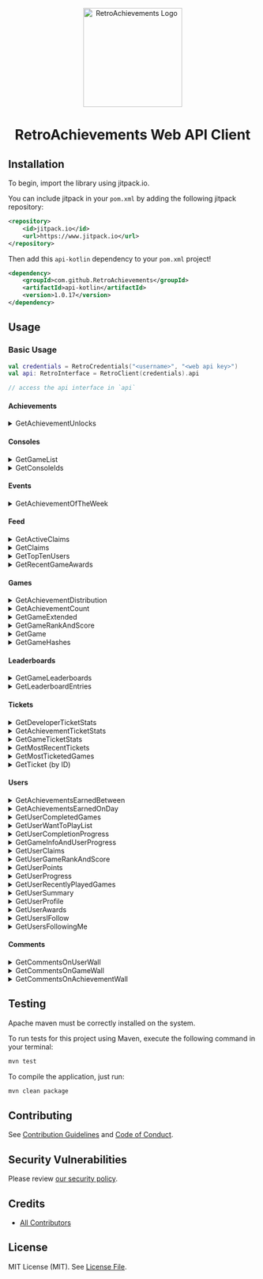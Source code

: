 
<p align="center" dir="auto">
    <a href="https://retroachievements.org" rel="nofollow">
        <img src="https://raw.githubusercontent.com/RetroAchievements/RAWeb/master/public/assets/images/ra-icon.webp" width="200" alt="RetroAchievements Logo" style="max-width: 100%;"/>
    </a>
</p>
        
<h1 align="center">RetroAchievements Web API Client</h1>

## Installation

To begin, import the library using jitpack.io.

You can include jitpack in your `pom.xml` by adding the following jitpack repository:

```xml
<repository>
    <id>jitpack.io</id>
    <url>https://www.jitpack.io</url>
</repository>
```

Then add this `api-kotlin` dependency to your `pom.xml` project!

```xml
<dependency>    
    <groupId>com.github.RetroAchievements</groupId>    
    <artifactId>api-kotlin</artifactId>    
    <version>1.0.17</version>
</dependency>
```

## Usage

### Basic Usage

```kotlin
val credentials = RetroCredentials("<username>", "<web api key>")
val api: RetroInterface = RetroClient(credentials).api

// access the api interface in `api`
```

#### Achievements

<details>
<summary>GetAchievementUnlocks</summary>
<br>

> A call to this function will retrieve a list of users who have earned an achievement, targeted by the achievement's ID.

**Available Parameters**

| Name          | Type | Description                                          | Example |
|:--------------|:-----|:-----------------------------------------------------|:--------|
| achievementId | Int  | The achievement ID you'd like to query for           | 12345   |
| count         | Int  | number of records to return (default: 50, max: 500). | 10      |
| offset        | Int  | number of entries to skip.                           | 0       |

**Example**
```kotlin
val credentials = RetroCredentials("<username>", "<web api key>")
val api: RetroInterface = RetroClient(credentials).api

val response: NetworkResponse<GetAchievementUnlocks.Response, ErrorResponse> = api.getAchievementUnlocks(
    achievementId = 13876
)

if (response is NetworkResponse.Success) {
    // handle the data
    val achievements: GetAchievementUnlocks.Response = response.body

} else if (response is NetworkResponse.Error) {
    // if the server returns an error it be found here
    val errorResponse: ErrorResponse? = response.body

    // if the api (locally) had an internal error, it'll be found here
    val internalError: Throwable? = response.error
}
```

</details>

#### Consoles

<details>
<summary>GetGameList</summary>
<br>

> A call to this function will retrieve the complete list of games for a specified console on the site, targeted by the console ID. If you do not know the console ID you're looking for, try using the all systems function.

> <span style='color: red;'>Warning</span>, it's recommended to cache these results, as it is subject to rate-limiting & security measures.

**Available Parameters**

| Name      | Type | Description                                          | Example |
|:----------|:-----|:-----------------------------------------------------|:--------|
| consoleId | Int  | The console ID you'd like to query for               | 1       |

**Example**
```kotlin
val credentials = RetroCredentials("<username>", "<web api key>")
val api: RetroInterface = RetroClient(credentials).api

val response: NetworkResponse<GetGameList.Response, ErrorResponse> = api.getGameList(
    consoleId = 1
)

if (response is NetworkResponse.Success) {
    // handle the data
    val gameList: GetGameList.Response = response.body

} else if (response is NetworkResponse.Error) {
    // if the server returns an error it be found here
    val errorResponse: ErrorResponse? = response.body

    // if the api (locally) had an internal error, it'll be found here
    val internalError: Throwable? = response.error
}
```

</details>

<details>
<summary>GetConsoleIds</summary>
<br>

> A call to this function will retrieve the complete list of all system ID and name pairs on the site.

**Available Parameters**

| Name              | Type | Description                | Example | Default |
|:------------------|:-----|:---------------------------|:--------|:--------|
| activeSystemsOnly | Int  | Obtain active systems only | 1       | 0       |
| gameSystemsOnly   | Int  | Obtain game systems only   | 1       | 0       |

**Example**
```kotlin
val credentials = RetroCredentials("<username>", "<web api key>")
val api: RetroInterface = RetroClient(credentials).api

val response: NetworkResponse<GetConsoleID.Response, ErrorResponse> = api.getConsoleIds()

if (response is NetworkResponse.Success) {
    // handle the data
    val consoleIds: GetConsoleID.Response = response.body

} else if (response is NetworkResponse.Error) {
    // if the server returns an error it be found here
    val errorResponse: ErrorResponse? = response.body

    // if the api (locally) had an internal error, it'll be found here
    val internalError: Throwable? = response.error
}
```

</details>

#### Events

<details>
<summary>GetAchievementOfTheWeek</summary>
<br>

> A call to this function will retrieve comprehensive metadata about the current Achievement of the Week.

**Example**
```kotlin
val credentials = RetroCredentials("<username>", "<web api key>")
val api: RetroInterface = RetroClient(credentials).api

val response: NetworkResponse<GetAchievementOfTheWeek.Response, ErrorResponse> = api.getAchievementOfTheWeek()

if (response is NetworkResponse.Success) {
    // handle the data
    val achievementOfTheWeek: GetAchievementOfTheWeek.Response = response.body

} else if (response is NetworkResponse.Error) {
    // if the server returns an error it be found here
    val errorResponse: ErrorResponse? = response.body

    // if the api (locally) had an internal error, it'll be found here
    val internalError: Throwable? = response.error
}
```

</details>

#### Feed

<details>
<summary>GetActiveClaims</summary>
<br>

> A call to this function returns information about all (1000 max) active set claims.

**Example**
```kotlin
val credentials = RetroCredentials("<username>", "<web api key>")
val api: RetroInterface = RetroClient(credentials).api

val response: NetworkResponse<GetClaims.Response, ErrorResponse> = api.getActiveClaims()

if (response is NetworkResponse.Success) {
    // handle the data
    val claims: GetClaims.Response = response.body

} else if (response is NetworkResponse.Error) {
    // if the server returns an error it be found here
    val errorResponse: ErrorResponse? = response.body

    // if the api (locally) had an internal error, it'll be found here
    val internalError: Throwable? = response.error
}
```

</details>

<details>
<summary>GetClaims</summary>
<br>

> A call to this function returns information about all (1000 max) set claims of a specified kind.

**Available Parameters**

| Name      | Type | Description                                                                        | Example |
|:----------|:-----|:-----------------------------------------------------------------------------------|:--------|
| claimKind | Int  | The desired claim kind: 1 (completed), 2 (dropped), or 3 (expired). Defaults to 1. | 1       |

**Example**
```kotlin
val credentials = RetroCredentials("<username>", "<web api key>")
val api: RetroInterface = RetroClient(credentials).api

val response: NetworkResponse<GetClaims.Response, ErrorResponse> = api.getClaims(
    claimKind = 2
)

if (response is NetworkResponse.Success) {
    // handle the data
    val claims: GetClaims.Response = response.body

} else if (response is NetworkResponse.Error) {
    // if the server returns an error it be found here
    val errorResponse: ErrorResponse? = response.body

    // if the api (locally) had an internal error, it'll be found here
    val internalError: Throwable? = response.error
}
```

</details>

<details>
<summary>GetTopTenUsers</summary>
<br>

> A call to this function will retrieve the current top ten users on the site.

**Example**
```kotlin
val credentials = RetroCredentials("<username>", "<web api key>")
val api: RetroInterface = RetroClient(credentials).api

val response: NetworkResponse<GetTopTenUsers.Response, ErrorResponse> = api.getTopTenUsers()

if (response is NetworkResponse.Success) {
    // handle the data
    val topUsers: GetTopTenUsers.Response = response.body

} else if (response is NetworkResponse.Error) {
    // if the server returns an error it be found here
    val errorResponse: ErrorResponse? = response.body

    // if the api (locally) had an internal error, it'll be found here
    val internalError: Throwable? = response.error
}
```

</details>

<details>
<summary>GetRecentGameAwards</summary>
<br>

> A call to this function will retrieve all recently granted game awards across the site's userbase.

**Example**
```kotlin
val credentials = RetroCredentials("<username>", "<web api key>")
val api: RetroInterface = RetroClient(credentials).api

val response: NetworkResponse<GetRecentGameAwards.Response, ErrorResponse> = api.getRecentGameAwards()

if (response is NetworkResponse.Success) {
    // handle the data
    val topUsers: GetRecentGameAwards.Response = response.body

} else if (response is NetworkResponse.Error) {
    // if the server returns an error it be found here
    val errorResponse: ErrorResponse? = response.body

    // if the api (locally) had an internal error, it'll be found here
    val internalError: Throwable? = response.error
}
```

</details>

#### Games

<details>
<summary>GetAchievementDistribution</summary>
<br>

> A call to this function will retrieve a dictionary of the number of players who have earned a specific number of achievements for a given game ID. This function can be used to determine the total mastery count for a game, as well as how rare that overall mastery is.

**Available Parameters**

| Name     | Type | Description                                                            | Example |
|:---------|:-----|:-----------------------------------------------------------------------|:--------|
| gameId   | Long | The game ID you'd like to search for                                   | 14402   |
| hardcore | Int  | Fetching for hardcore achievements only (Hardcore-Only: 1, Default: 0) | 0       |

**Example**
```kotlin
val credentials = RetroCredentials("<username>", "<web api key>")
val api: RetroInterface = RetroClient(credentials).api

val response: NetworkResponse<GetAchievementDistribution.Response, ErrorResponse> = api.getAchievementDistribution(
    gameId = 14402,
    hardcore = 1
)

if (response is NetworkResponse.Success) {
    // handle the data
    val distribution: GetAchievementDistribution.Response = response.body

} else if (response is NetworkResponse.Error) {
    // if the server returns an error it be found here
    val errorResponse: ErrorResponse? = response.body

    // if the api (locally) had an internal error, it'll be found here
    val internalError: Throwable? = response.error
}
```

</details>

<details>
<summary>GetAchievementCount</summary>
<br>

> A call to this function will retrieve the list of achievement IDs for a game, targeted by game ID. This can be useful if you'd like to quickly check how many achievements a particular game has. Using this, you can also detect if a game has received a revision. For example, if a game had 100 achievements last month and has 102 today, you know the game's achievement set has been revised.

**Available Parameters**

| Name   | Type | Description                          | Example |
|:-------|------|:-------------------------------------|:--------|
| gameId | Long | The game ID you'd like to search for | 14402   |

**Example**
```kotlin
val credentials = RetroCredentials("<username>", "<web api key>")
val api: RetroInterface = RetroClient(credentials).api

val response: NetworkResponse<GetAchievementCount.Response, ErrorResponse> = api.getAchievementCount(
    gameId = 14402
)

if (response is NetworkResponse.Success) {
    // handle the data
    val achievementCount: GetAchievementCount.Response = response.body

} else if (response is NetworkResponse.Error) {
    // if the server returns an error it be found here
    val errorResponse: ErrorResponse? = response.body

    // if the api (locally) had an internal error, it'll be found here
    val internalError: Throwable? = response.error
}
```

</details>

<details>
<summary>GetGameExtended</summary>
<br>

> A call to this function will retrieve extended metadata about a game, targeted via its unique ID.

**Available Parameters**

| Name       | Type | Description                                                       | Example |
|:-----------|:-----|:------------------------------------------------------------------|:--------|
| gameId     | Long | The game ID you'd like to search for                              | 14402   |
| unofficial | Int  | Defaults to 3. Set to 5 to see Unofficial / demoted achievements. | 3       |

**Example**
```kotlin
val credentials = RetroCredentials("<username>", "<web api key>")
val api: RetroInterface = RetroClient(credentials).api

val response: NetworkResponse<GetGameExtended.Response, ErrorResponse> = api.getGameExtended(
    gameId = 14402
)

if (response is NetworkResponse.Success) {
    // handle the data
    val gameExtended: GetGameExtended.Response = response.body

} else if (response is NetworkResponse.Error) {
    // if the server returns an error it be found here
    val errorResponse: ErrorResponse? = response.body

    // if the api (locally) had an internal error, it'll be found here
    val internalError: Throwable? = response.error
}
```

</details>

<details>
<summary>GetGameRankAndScore</summary>
<br>

> A call to this function will retrieve metadata about either the latest masters for a game, or the highest points earners for a game. The game is targeted via its unique ID.

**Available Parameters**

| Name    | Type | Description                                                        | Example |
|:--------|:-----|:-------------------------------------------------------------------|:--------|
| gameId  | Long | The game ID you'd like to search for                               | 14402   |
| masters | Int  | 1 for latest masters. 0 for non-master high scores. Defaults to 0. | 0       |

**Example**
```kotlin
val credentials = RetroCredentials("<username>", "<web api key>")
val api: RetroInterface = RetroClient(credentials).api

val response: NetworkResponse<GetGameRankAndScore.Response, ErrorResponse> = api.getGameRankAndScore(
    gameId = 14402
)

if (response is NetworkResponse.Success) {
    // handle the data
    val rankAndScore: GetGameRankAndScore.Response = response.body

} else if (response is NetworkResponse.Error) {
    // if the server returns an error it be found here
    val errorResponse: ErrorResponse? = response.body

    // if the api (locally) had an internal error, it'll be found here
    val internalError: Throwable? = response.error
}
```

</details>

<details>
<summary>GetGame</summary>
<br>

> A call to this function will retrieve basic metadata about a game, targeted via its unique ID.

**Available Parameters**

| Name   | Type | Description                          | Example |
|:-------|:-----|:-------------------------------------|:--------|
| gameId | Long | The game ID you'd like to search for | 14402   |

**Example**
```kotlin
val credentials = RetroCredentials("<username>", "<web api key>")
val api: RetroInterface = RetroClient(credentials).api

val response: NetworkResponse<GetGame.Response, ErrorResponse> = api.getGame(
    gameId = 14402
)

if (response is NetworkResponse.Success) {
    // handle the data
    val game: GetGame.Response = response.body

} else if (response is NetworkResponse.Error) {
    // if the server returns an error it be found here
    val errorResponse: ErrorResponse? = response.body

    // if the api (locally) had an internal error, it'll be found here
    val internalError: Throwable? = response.error
}
```

</details>

<details>
<summary>GetGameHashes</summary>
<br>

> A call to this function will retrieve the hashes linked to a game, targeted via its unique ID.

**Available Parameters**

| Name   | Type | Description         | Example |
|:-------|:-----|:--------------------|:--------|
| gameId | Long | The target game ID. | 14402   |

**Example**
```kotlin
val credentials = RetroCredentials("<username>", "<web api key>")
val api: RetroInterface = RetroClient(credentials).api

val response: NetworkResponse<GetGameHashes.Response, ErrorResponse> = api.getGameHashes(
    gameId = 14402
)

if (response is NetworkResponse.Success) {
    // handle the data
    val gameHashes: GetGameHashes.Response = response.body

} else if (response is NetworkResponse.Error) {
    // if the server returns an error it be found here
    val errorResponse: ErrorResponse? = response.body

    // if the api (locally) had an internal error, it'll be found here
    val internalError: Throwable? = response.error
}
```

</details>

#### Leaderboards

<details>
<summary>GetGameLeaderboards</summary>
<br>

> A call to this function will retrieve a given game's list of leaderboards, targeted by the game's ID.

**Available Parameters**

| Name   | Type | Description                            | Example | Default |
|:-------|:-----|:---------------------------------------|:--------|:--------|
| gameId | Long | The target game ID.                    | 14402   |         |
| offset | Int  | number of entries to skip              | 100     | 0       |
| count  | Int  | number of entries to return (max: 500) | 50      | 100     |

**Example**
```kotlin
val credentials = RetroCredentials("<username>", "<web api key>")
val api: RetroInterface = RetroClient(credentials).api

val response: NetworkResponse<GetGameLeaderboards.Response, ErrorResponse> = api.getGameLeaderboards(
    gameId = 14402
)

if (response is NetworkResponse.Success) {
    // handle the data
    val gameLeaderboards: GetGameLeaderboards.Response = response.body

} else if (response is NetworkResponse.Error) {
    // if the server returns an error it be found here
    val errorResponse: ErrorResponse? = response.body

    // if the api (locally) had an internal error, it'll be found here
    val internalError: Throwable? = response.error
}
```

</details>

<details>
<summary>GetLeaderboardEntries</summary>
<br>

> A call to this function will retrieve a given leaderboard's entries, targeted by its ID.

**Available Parameters**

| Name   | Type | Description                            | Example | Default |
|:-------|:-----|:---------------------------------------|:--------|:--------|
| gameId | Long | The target game ID.                    | 14402   |         |
| offset | Int  | number of entries to skip              | 100     | 0       |
| count  | Int  | number of entries to return (max: 500) | 50      | 100     |

**Example**
```kotlin
val credentials = RetroCredentials("<username>", "<web api key>")
val api: RetroInterface = RetroClient(credentials).api

val response: NetworkResponse<GetLeaderboardEntries.Response, ErrorResponse> = api.getLeaderboardEntries(
    gameId = 14402
)

if (response is NetworkResponse.Success) {
    // handle the data
    val leaderboardEntries: GetLeaderboardEntries.Response = response.body

} else if (response is NetworkResponse.Error) {
    // if the server returns an error it be found here
    val errorResponse: ErrorResponse? = response.body

    // if the api (locally) had an internal error, it'll be found here
    val internalError: Throwable? = response.error
}
```

</details>

#### Tickets

<details>
<summary>GetDeveloperTicketStats</summary>
<br>

> A call to getTicketData() in this manner will retrieve ticket stats for a developer, targeted by that developer's site username.

**Available Parameters**

| Name     | Type   | Description                                                      | Example |
|:---------|:-------|:-----------------------------------------------------------------|:--------|
| username | String | The username of the user you'd like to retrieve ticket stats for | xelnia  |

**Example**
```kotlin
val credentials = RetroCredentials("<username>", "<web api key>")
val api: RetroInterface = RetroClient(credentials).api

val response: NetworkResponse<GetDeveloperTicketStats.Response, ErrorResponse> = api.getDeveloperTicketStats(
    username = "xelnia"
)

if (response is NetworkResponse.Success) {
    // handle the data
    val developerTicketStats: GetDeveloperTicketStats.Response = response.body

} else if (response is NetworkResponse.Error) {
    // if the server returns an error it be found here
    val errorResponse: ErrorResponse? = response.body

    // if the api (locally) had an internal error, it'll be found here
    val internalError: Throwable? = response.error
}
```

</details>

<details>
<summary>GetAchievementTicketStats</summary>
<br>

> A call to getTicketData() in this manner will retrieve ticket stats for an achievement, targeted by that achievement's unique ID.

**Available Parameters**

| Name          | Type | Description                                                | Example |
|:--------------|:-----|:-----------------------------------------------------------|:--------|
| achievementId | Long | The achievement ID you'd like to retrieve ticket stats for | 12345   |

**Example**
```kotlin
val credentials = RetroCredentials("<username>", "<web api key>")
val api: RetroInterface = RetroClient(credentials).api

val response: NetworkResponse<GetAchievementTicketStats.Response, ErrorResponse> = api.getAchievementTicketStats(
    achievementId = 12345
)

if (response is NetworkResponse.Success) {
    // handle the data
    val achievementTicketStats: GetAchievementTicketStats.Response = response.body

} else if (response is NetworkResponse.Error) {
    // if the server returns an error it be found here
    val errorResponse: ErrorResponse? = response.body

    // if the api (locally) had an internal error, it'll be found here
    val internalError: Throwable? = response.error
}
```

</details>

<details>
<summary>GetGameTicketStats</summary>
<br>

> A call to getTicketData() in this manner will retrieve the most recent ticket.

**Available Parameters**

| Name                                      | Type | Description                                                                | Example |
|:------------------------------------------|:-----|:---------------------------------------------------------------------------|:--------|
| gameId                                    | Long | The target game ID.                                                        | 14402   |
| shouldReturnTicketsList                   | Int  | Set to 1 if you want deep ticket metadata in the response's Tickets array. | 0       |
| isGettingTicketsForUnofficialAchievements | Int  | Set to 5 if you want ticket data for unofficial achievements.              | 0       |
| count                                     | Int  | Count, number of records to return (default: 10, max: 100).                | 0       |
| offset                                    | Int  | number of entries to skip (default: 0).                                    | 0       |

**Example**
```kotlin
val credentials = RetroCredentials("<username>", "<web api key>")
val api: RetroInterface = RetroClient(credentials).api

val response: NetworkResponse<GetGameTicketStats.Response, ErrorResponse> = api.getGameTicketStats(
    gameId = 14402
)

if (response is NetworkResponse.Success) {
    // handle the data
    val gameTicketStats: GetGameTicketStats.Response = response.body

} else if (response is NetworkResponse.Error) {
    // if the server returns an error it be found here
    val errorResponse: ErrorResponse? = response.body

    // if the api (locally) had an internal error, it'll be found here
    val internalError: Throwable? = response.error
}
```

</details>

<details>
<summary>GetMostRecentTickets</summary>
<br>

> A call to getTicketData() in this manner will retrieve the most recent tickets

**Available Parameters**

| Name   | Type | Description                                                 | Example |
|:-------|:-----|:------------------------------------------------------------|:--------|
| count  | Int  | Count, number of records to return (default: 10, max: 100). | 10      |
| offset | Int  | number of entries to skip (default: 0).                     | 0       |

**Example**
```kotlin
val credentials = RetroCredentials("<username>", "<web api key>")
val api: RetroInterface = RetroClient(credentials).api

// you may pass an offset or count to its parameters
val response: NetworkResponse<GetMostRecentTickets.Response, ErrorResponse> = api.getMostRecentTickets()

if (response is NetworkResponse.Success) {
    // handle the data
    val tickets: GetMostRecentTickets.Response = response.body

} else if (response is NetworkResponse.Error) {
    // if the server returns an error it be found here
    val errorResponse: ErrorResponse? = response.body

    // if the api (locally) had an internal error, it'll be found here
    val internalError: Throwable? = response.error
}
```

</details>

<details>
<summary>GetMostTicketedGames</summary>
<br>

> A call to getTicketData() in this manner will retrieve the games on the site with the highest count of opened achievement tickets.

**Available Parameters**

| Name   | Type | Description                                                   | Example |
|:-------|:-----|:--------------------------------------------------------------|:--------|
| count  | Int  | number of records to return (default: 10, max: 100).          | 10      |
| offset | Int  | number of entries to skip (default: 0).                       | 0       |
| type   | Int  | Set to 5 if you want ticket data for unofficial achievements. | 0       |

**Example**
```kotlin
val credentials = RetroCredentials("<username>", "<web api key>")
val api: RetroInterface = RetroClient(credentials).api

val response: NetworkResponse<GetMostTicketedGames.Response, ErrorResponse> = api.getMostTicketedGames()

if (response is NetworkResponse.Success) {
    // handle the data
    val mostTicketedGames: GetMostTicketedGames.Response = response.body

} else if (response is NetworkResponse.Error) {
    // if the server returns an error it be found here
    val errorResponse: ErrorResponse? = response.body

    // if the api (locally) had an internal error, it'll be found here
    val internalError: Throwable? = response.error
}
```

</details>

<details>
<summary>GetTicket (by ID)</summary>
<br>

> A call to getTicketData() in this manner will retrieve ticket metadata information about a single achievement ticket, targeted by its ticket ID.

**Available Parameters**

| Name     | Type | Description                                                   | Example |
|:---------|:-----|:--------------------------------------------------------------|:--------|
| ticketId | Int  | The ticket ID you'd like to query for                         | 12345   |

**Example**
```kotlin
val credentials = RetroCredentials("<username>", "<web api key>")
val api: RetroInterface = RetroClient(credentials).api

val response: NetworkResponse<GetTicketData.Response, ErrorResponse> = api.getTicket(
    ticketId = 12345
)

if (response is NetworkResponse.Success) {
    // handle the data
    val ticket: GetTicketData.Response = response.body

} else if (response is NetworkResponse.Error) {
    // if the server returns an error it be found here
    val errorResponse: ErrorResponse? = response.body

    // if the api (locally) had an internal error, it'll be found here
    val internalError: Throwable? = response.error
}
```

</details>

#### Users

<details>
<summary>GetAchievementsEarnedBetween</summary>
<br>

> A call to this function will retrieve a list of achievements unlocked by a given user between two given dates.

**Available Parameters**

| Name     | Type   | Description                                                   | Example    |
|:---------|:-------|:--------------------------------------------------------------|:-----------|
| fromDate | Date   | The starting date you'd like to query with                    | 2022-01-01 |
| toDate   | Date   | The ending date you'd like to query with                      | 2022-01-08 |
| username | String | The username of the user you'd like to query achievements for | Jamiras    |

**Example**
```kotlin
// create dates
val dateFormat = SimpleDateFormat("yyyy-MM-dd")
val fromDate: Date = dateFormat.parse("2022-01-01")
val toDate: Date = dateFormat.parse("2022-01-08")

val response: NetworkResponse<GetUserRecentAchievements.Response, ErrorResponse> = api.getAchievementsEarnedBetween(
    username = "Jamiras",
    fromDate = fromDate,
    toDate = toDate
)

if (response is NetworkResponse.Success) {
    // handle the data
    val achievements: GetUserRecentAchievements.Response = response.body

} else if (response is NetworkResponse.Error) {
    // if the server returns an error it be found here
    val errorResponse: ErrorResponse? = response.body

    // if the api (locally) had an internal error, it'll be found here
    val internalError: Throwable? = response.error
}
```

</details>

<details>
<summary>GetAchievementsEarnedOnDay</summary>
<br>

> A call to this function will retrieve a list of achievements unlocked by a given user on a specified date.

**Available Parameters**

| Name     | Type   | Description                                                   | Example    |
|:---------|:-------|:--------------------------------------------------------------|:-----------|
| date     | Date   | The date of the day you'd like to query achievements at       | 2022-10-14 |
| username | String | The username of the user you'd like to query achievements for | Jamiras    |

**Example**
```kotlin
// create dates
val dateFormat = SimpleDateFormat("yyyy-MM-dd")
val date: Date = dateFormat.parse("2022-10-14")

val response: NetworkResponse<GetUserRecentAchievements.Response, ErrorResponse> = api.getAchievementsEarnedOnDay(
    username = "Jamiras",
    date = date
)

if (response is NetworkResponse.Success) {
    // handle the data
    val achievements: GetUserRecentAchievements.Response = response.body

} else if (response is NetworkResponse.Error) {
    // if the server returns an error it be found here
    val errorResponse: ErrorResponse? = response.body

    // if the api (locally) had an internal error, it'll be found here
    val internalError: Throwable? = response.error
}
```

</details>

<details>
<summary>GetUserCompletedGames</summary>
<br>

> A call to this function will retrieve completion metadata about the games a given user has played. It returns two entries per each game: one for the softcore completion and one for the hardcore completion. These are designated by the hardcoreMode property on each completion object.

**Available Parameters**

| Name     | Type   | Description                                                      | Example   |
|:---------|:-------|:-----------------------------------------------------------------|:----------|
| username | String | The username of the user you'd like to query completed games for | MaxMilyin |

**Example**
```kotlin
val credentials = RetroCredentials("<username>", "<web api key>")
val api: RetroInterface = RetroClient(credentials).api

val response: NetworkResponse<GetUserCompletedGames.Response, ErrorResponse> = api.getUserCompletedGames(
    username = "MaxMilyin",
)

if (response is NetworkResponse.Success) {
    // handle the data
    val completedGames: GetUserCompletedGames.Response = response.body

} else if (response is NetworkResponse.Error) {
    // if the server returns an error it be found here
    val errorResponse: ErrorResponse? = response.body

    // if the api (locally) had an internal error, it'll be found here
    val internalError: Throwable? = response.error
}
```

</details>

<details>
<summary>GetUserWantToPlayList</summary>
<br>

> A call to this function will retrieve a given user's "Want to Play Games" list, targeted by their username. Results will only be returned if the target user is yourself, or if both you and the target user follow each other.

**Available Parameters**

| Name     | Type   | Description                                                      | Example   | Default |
|:---------|:-------|:-----------------------------------------------------------------|:----------|:--------|
| username | String | The username of the user you'd like to query completed games for | MaxMilyin |         |
| offset   | Int    | number of entries to skip                                        | 100       | 0       |
| count    | Int    | number of entries to return (max: 500)                           | 50        | 100     |

**Example**
```kotlin
val credentials = RetroCredentials("<username>", "<web api key>")
val api: RetroInterface = RetroClient(credentials).api

val response: NetworkResponse<GetUserWantToPlayList.Response, ErrorResponse> = api.getUserWantToPlayList(
    username = "MaxMilyin",
)

if (response is NetworkResponse.Success) {
    // handle the data
    val wantToPlayList: GetUserWantToPlayList.Response = response.body

} else if (response is NetworkResponse.Error) {
    // if the server returns an error it be found here
    val errorResponse: ErrorResponse? = response.body

    // if the api (locally) had an internal error, it'll be found here
    val internalError: Throwable? = response.error
}
```

</details>

<details>
<summary>GetUserCompletionProgress</summary>
<br>

> A call to this function will retrieve a giver user's completion progress, targeted by their username.

**Available Parameters**

| Name       | Type   | Description                                                        | Example   |
|:-----------|:-------|:-------------------------------------------------------------------|:----------|
| username   | String | The username of the user you'd like to query game progressions for | MaxMilyin |
| maxRecords | Int    | number of records to return (default: 100, max: 500).              | 100       |
| offset     | Int    | Offset, number of entries to skip (default: 0).                    | 0         |

**Example**
```kotlin
val credentials = RetroCredentials("<username>", "<web api key>")
val api: RetroInterface = RetroClient(credentials).api

val response: NetworkResponse<GetUserCompletionProgress.Response, ErrorResponse> = api.getUserCompletionProgress(
    username = "MaxMilyin",
)

if (response is NetworkResponse.Success) {
    // handle the data
    val completionProgress: GetUserCompletionProgress.Response = response.body

} else if (response is NetworkResponse.Error) {
    // if the server returns an error it be found here
    val errorResponse: ErrorResponse? = response.body

    // if the api (locally) had an internal error, it'll be found here
    val internalError: Throwable? = response.error
}
```

</details>

<details>
<summary>GetGameInfoAndUserProgress</summary>
<br>

> A call to this function will retrieve extended metadata about a game, in addition to a user's progress about that game. This is targeted via a game's unique ID and a given username.

**Available Parameters**

| Name     | Type   | Description                                                         | Example   |
|:---------|:-------|:--------------------------------------------------------------------|:----------|
| username | String | The username of the user you'd like to query game progressions for. | MaxMilyin |
| gameId   | Long   | The target game ID.                                                 | 14402     |

**Example**
```kotlin
val credentials = RetroCredentials("<username>", "<web api key>")
val api: RetroInterface = RetroClient(credentials).api

val response: NetworkResponse<GetGameInfoAndUserProgress.Response, ErrorResponse> = api.getGameInfoAndUserProgress(
    username = "MaxMilyin",
    gameId = 14402
)

if (response is NetworkResponse.Success) {
    // handle the data
    val gameInfoAndUserProgress: GetGameInfoAndUserProgress.Response = response.body

} else if (response is NetworkResponse.Error) {
    // if the server returns an error it be found here
    val errorResponse: ErrorResponse? = response.body

    // if the api (locally) had an internal error, it'll be found here
    val internalError: Throwable? = response.error
}
```

</details>

<details>
<summary>GetUserClaims</summary>
<br>

> A call to this function will retrieve a list of achievement set claims made over the lifetime of a given user, targeted by their username.

**Available Parameters**

| Name     | Type   | Description                                              | Example   |
|:---------|:-------|:---------------------------------------------------------|:----------|
| username | String | The username of the user you'd like to query claims for. | MaxMilyin |

**Example**
```kotlin
val credentials = RetroCredentials("<username>", "<web api key>")
val api: RetroInterface = RetroClient(credentials).api

val response: NetworkResponse<GetUserClaims.Response, ErrorResponse> = api.getUserClaims(
    username = "Jamiras"
)

if (response is NetworkResponse.Success) {
    // handle the data
    val claims: GetUserClaims.Response = response.body

} else if (response is NetworkResponse.Error) {
    // if the server returns an error it be found here
    val errorResponse: ErrorResponse? = response.body

    // if the api (locally) had an internal error, it'll be found here
    val internalError: Throwable? = response.error
}
```

</details>

<details>
<summary>GetUserGameRankAndScore</summary>
<br>

> A call to this function will retrieve metadata about how a given user has performed/ranked on a given game, targeted by game ID.

**Available Parameters**

| Name     | Type   | Description                                                | Example   |
|:---------|:-------|:-----------------------------------------------------------|:----------|
| username | String | The username of the user you'd like to query metadata for. | MaxMilyin |
| gameId   | Long   | The target game ID.                                        | 14402     |

**Example**
```kotlin
val credentials = RetroCredentials("<username>", "<web api key>")
val api: RetroInterface = RetroClient(credentials).api

val response: NetworkResponse<GetUserGameRankAndScore.Response, ErrorResponse> = api.getUserGameRankAndScore(
    username = "xelnia",
    gameId = 14402
)

if (response is NetworkResponse.Success) {
    // handle the data
    val userGameRankAndScore: GetUserGameRankAndScore.Response = response.body

} else if (response is NetworkResponse.Error) {
    // if the server returns an error it be found here
    val errorResponse: ErrorResponse? = response.body

    // if the api (locally) had an internal error, it'll be found here
    val internalError: Throwable? = response.error
}
```

</details>

<details>
<summary>GetUserPoints</summary>
<br>

> A call to this function will retrieve a given user's hardcore and softcore points.

**Available Parameters**

| Name     | Type   | Description                                              | Example   |
|:---------|:-------|:---------------------------------------------------------|:----------|
| username | String | The username of the user you'd like to query points for. | MaxMilyin |

**Example**
```kotlin
val credentials = RetroCredentials("<username>", "<web api key>")
val api: RetroInterface = RetroClient(credentials).api

val response: NetworkResponse<GetUserPoints.Response, ErrorResponse> = api.getUserPoints(
    username = "xelnia"
)

if (response is NetworkResponse.Success) {
    // handle the data
    val userPoints: GetUserPoints.Response = response.body

} else if (response is NetworkResponse.Error) {
    // if the server returns an error it be found here
    val errorResponse: ErrorResponse? = response.body

    // if the api (locally) had an internal error, it'll be found here
    val internalError: Throwable? = response.error
}
```

</details>

<details>
<summary>GetUserProgress</summary>
<br>

> A call to this function will retrieve a given user's progress on a given list of games, targeted by game ID.

**Available Parameters**

| Name     | Type   | Description                                              | Example   |
|:---------|:-------|:---------------------------------------------------------|:----------|
| username | String | The username of the user you'd like to query points for. | MaxMilyin |
| gameId   | String | The target game ID. (separate list by ',' delimiter)     | 14402,1,2 |

**Example**
```kotlin
val credentials = RetroCredentials("<username>", "<web api key>")
val api: RetroInterface = RetroClient(credentials).api

val response: NetworkResponse<GetUserProgress.Response, ErrorResponse> = api.getUserProgress(
    username = "xelnia",
    gameId = "1,14402"
)

if (response is NetworkResponse.Success) {
    // handle the data
    val userProgress: GetUserProgress.Response = response.body

} else if (response is NetworkResponse.Error) {
    // if the server returns an error it be found here
    val errorResponse: ErrorResponse? = response.body

    // if the api (locally) had an internal error, it'll be found here
    val internalError: Throwable? = response.error
}
```

</details>

<details>
<summary>GetUserRecentlyPlayedGames</summary>
<br>

> A call to this function will retrieve a list of a target user's recently played games, via their username.

**Available Parameters**

| Name     | Type   | Description                                                             | Example   |
|:---------|:-------|:------------------------------------------------------------------------|:----------|
| username | String | The username of the user you'd like to query recently played gamed for. | MaxMilyin |
| count    | Int    | number of records to return (default: 10, max: 50).                     | 10        |
| offset   | Int    | number of entries to skip (default: 0).                                 | 0         |

**Example**
```kotlin
val credentials = RetroCredentials("<username>", "<web api key>")
val api: RetroInterface = RetroClient(credentials).api

val response: NetworkResponse<GetUserRecentlyPlayedGames.Response, ErrorResponse> = api.getUserRecentlyPlayedGames(
    username = "xelnia",
)

if (response is NetworkResponse.Success) {
    // handle the data
    val recentlyPlayedGames: GetUserRecentlyPlayedGames.Response = response.body

} else if (response is NetworkResponse.Error) {
    // if the server returns an error it be found here
    val errorResponse: ErrorResponse? = response.body

    // if the api (locally) had an internal error, it'll be found here
    val internalError: Throwable? = response.error
}
```

</details>

<details>
<summary>GetUserSummary</summary>
<br>

> A call to this function will retrieve summary information about a given user, targeted by username.

**Available Parameters**

| Name     | Type   | Description                                               | Example   |
|:---------|:-------|:----------------------------------------------------------|:----------|
| username | String | The username of the user you'd like to query summary for. | MaxMilyin |

**Example**
```kotlin
val credentials = RetroCredentials("<username>", "<web api key>")
val api: RetroInterface = RetroClient(credentials).api

val response: NetworkResponse<GetUserSummary.Response, ErrorResponse> = api.getUserSummary(
    username = "xelnia",
)

if (response is NetworkResponse.Success) {
    // handle the data
    val userProgress: GetUserSummary.Response = response.body

} else if (response is NetworkResponse.Error) {
    // if the server returns an error it be found here
    val errorResponse: ErrorResponse? = response.body

    // if the api (locally) had an internal error, it'll be found here
    val internalError: Throwable? = response.error
}
```

</details>

<details>
<summary>GetUserProfile</summary>
<br>

> A call to this function will retrieve minimal user profile information, such as their ID, motto, most recent game ID, avatar, and points.

**Available Parameters**

| Name     | Type   | Description                                               | Example |
|:---------|:-------|:----------------------------------------------------------|:--------|
| username | String | The username of the user you'd like to get the profile of | xelnia  |

**Example**
```kotlin
val credentials = RetroCredentials("<username>", "<web api key>")
val api: RetroInterface = RetroClient(credentials).api

val response: NetworkResponse<GetUserProfile.Response, ErrorResponse> = api.getUserProfile(
    username = "xelnia",
)

if (response is NetworkResponse.Success) {
    // handle the data
    val userProfile: GetUserProfile.Response = response.body

} else if (response is NetworkResponse.Error) {
    // if the server returns an error it be found here
    val errorResponse: ErrorResponse? = response.body

    // if the api (locally) had an internal error, it'll be found here
    val internalError: Throwable? = response.error
}
```

</details>

<details>
<summary>GetUserAwards</summary>
<br>

> A call to this function will retrieve metadata about the target user's site awards, via their username.

**Available Parameters**

| Name     | Type   | Description                                             | Example |
|:---------|:-------|:--------------------------------------------------------|:--------|
| username | String | The username of the user you'd like to get metadata for | xelnia  |

**Example**
```kotlin
val credentials = RetroCredentials("<username>", "<web api key>")
val api: RetroInterface = RetroClient(credentials).api

val response: NetworkResponse<GetUserAwards.Response, ErrorResponse> = api.getUserAwards(
    username = "xelnia",
)

if (response is NetworkResponse.Success) {
    // handle the data
    val awards: GetUserAwards.Response = response.body

} else if (response is NetworkResponse.Error) {
    // if the server returns an error it be found here
    val errorResponse: ErrorResponse? = response.body

    // if the api (locally) had an internal error, it'll be found here
    val internalError: Throwable? = response.error
}
```

</details>

<details>
<summary>GetUsersIFollow</summary>
<br>

> A call to this function will retrieve a list of users that I follow.

**Available Parameters**

| Name   | Type | Description                            | Example | Default |
|:-------|:-----|:---------------------------------------|:--------|:--------|
| offset | Int  | number of entries to skip              | 100     | 0       |
| count  | Int  | number of entries to return (max: 500) | 50      | 100     |

**Example**
```kotlin
val credentials = RetroCredentials("<username>", "<web api key>")
val api: RetroInterface = RetroClient(credentials).api

val response: NetworkResponse<GetUsersIFollow.Response, ErrorResponse> = api.getUsersIFollow()

if (response is NetworkResponse.Success) {
    // handle the data
    val users: GetUsersIFollow.Response = response.body

} else if (response is NetworkResponse.Error) {
    // if the server returns an error it be found here
    val errorResponse: ErrorResponse? = response.body

    // if the api (locally) had an internal error, it'll be found here
    val internalError: Throwable? = response.error
}
```

</details>

<details>
<summary>GetUsersFollowingMe</summary>
<br>

> A call to this function will retrieve a list of users that are following me.

**Available Parameters**

| Name   | Type | Description                            | Example | Default |
|:-------|:-----|:---------------------------------------|:--------|:--------|
| offset | Int  | number of entries to skip              | 100     | 0       |
| count  | Int  | number of entries to return (max: 500) | 50      | 100     |

**Example**
```kotlin
val credentials = RetroCredentials("<username>", "<web api key>")
val api: RetroInterface = RetroClient(credentials).api

val response: NetworkResponse<GetUsersFollowingMe.Response, ErrorResponse> = api.getUsersFollowingMe()

if (response is NetworkResponse.Success) {
    // handle the data
    val users: GetUsersFollowingMe.Response = response.body

} else if (response is NetworkResponse.Error) {
    // if the server returns an error it be found here
    val errorResponse: ErrorResponse? = response.body

    // if the api (locally) had an internal error, it'll be found here
    val internalError: Throwable? = response.error
}
```

</details>

#### Comments

<details>
<summary>GetCommentsOnUserWall</summary>
<br>

> A call to this function returns comments of a specified user.

**Available Parameters**

| Name     | Type   | Description                                                      | Example   | Default |
|:---------|:-------|:-----------------------------------------------------------------|:----------|:--------|
| username | String | The username of the user you'd like to query completed games for | MaxMilyin |         |
| offset   | Int    | number of entries to skip                                        | 100       | 0       |
| count    | Int    | number of entries to return (max: 500)                           | 50        | 100     |

**Example**
```kotlin
val credentials = RetroCredentials("<username>", "<web api key>")
val api: RetroInterface = RetroClient(credentials).api

val response: NetworkResponse<GetComments.Response, ErrorResponse> = api.getCommentsOnUserWall(
    username = "MaxMilyin",
)

if (response is NetworkResponse.Success) {
    // handle the data
    val comments: GetComments.Response = response.body

} else if (response is NetworkResponse.Error) {
    // if the server returns an error it be found here
    val errorResponse: ErrorResponse? = response.body

    // if the api (locally) had an internal error, it'll be found here
    val internalError: Throwable? = response.error
}
```

</details>

<details>
<summary>GetCommentsOnGameWall</summary>
<br>

> A call to this function returns comments of a specified game.

**Available Parameters**

| Name   | Type | Description                            | Example | Default |
|:-------|:-----|:---------------------------------------|:--------|:--------|
| gameId | Long | The game ID you'd like to search for   | 14402   |         |
| offset | Int  | number of entries to skip              | 100     | 0       |
| count  | Int  | number of entries to return (max: 500) | 50      | 100     |

**Example**
```kotlin
val credentials = RetroCredentials("<username>", "<web api key>")
val api: RetroInterface = RetroClient(credentials).api

val response: NetworkResponse<GetComments.Response, ErrorResponse> = api.getCommentsOnGameWall(
    gameId = 14402,
)

if (response is NetworkResponse.Success) {
    // handle the data
    val comments: GetComments.Response = response.body

} else if (response is NetworkResponse.Error) {
    // if the server returns an error it be found here
    val errorResponse: ErrorResponse? = response.body

    // if the api (locally) had an internal error, it'll be found here
    val internalError: Throwable? = response.error
}
```

</details>

<details>
<summary>GetCommentsOnAchievementWall</summary>
<br>

> A call to this function returns comments of a specified achievement.

**Available Parameters**

| Name          | Type | Description                                | Example | Default |
|:--------------|:-----|:-------------------------------------------|:--------|:--------|
| achievementId | Long | The achievement ID you'd like to query for | 12345   |         |
| offset        | Int  | number of entries to skip                  | 100     | 0       |
| count         | Int  | number of entries to return (max: 500)     | 50      | 100     |

**Example**
```kotlin
val credentials = RetroCredentials("<username>", "<web api key>")
val api: RetroInterface = RetroClient(credentials).api

val response: NetworkResponse<GetComments.Response, ErrorResponse> = api.getCommentsOnAchievementWall(
    achievementId = 14402,
)

if (response is NetworkResponse.Success) {
    // handle the data
    val comments: GetComments.Response = response.body

} else if (response is NetworkResponse.Error) {
    // if the server returns an error it be found here
    val errorResponse: ErrorResponse? = response.body

    // if the api (locally) had an internal error, it'll be found here
    val internalError: Throwable? = response.error
}
```

</details>

## Testing

Apache maven must be correctly installed on the system.

To run tests for this project using Maven, execute the following command in your terminal:

```bash
mvn test
```

To compile the application, just run:

```bash
mvn clean package
```

## Contributing

See [Contribution Guidelines](CONTRIBUTING.md) and [Code of Conduct](CODE_OF_CONDUCT.md).

## Security Vulnerabilities

Please review [our security policy](../../security/policy).

## Credits

- [All Contributors](../../contributors)

## License

MIT License (MIT). See [License File](LICENSE.md).

